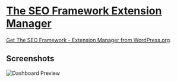 # [The SEO Framework Extension Manager](https://premium.theseoframework.com) #

[Get The SEO Framework - Extension Manager from WordPress.org](https://wordpress.org/plugins/the-seo-framework-extension-manager/).

## Screenshots

![Dashboard Preview](https://theseoframework.com/share/other/preview-em.png)